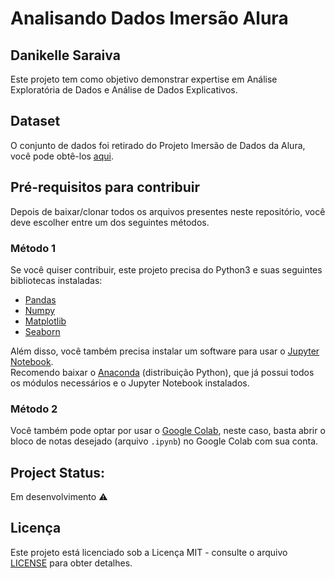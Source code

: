 # Analisando Dados Imersão Alura

## Danikelle Saraiva

Este projeto tem como objetivo demonstrar expertise em Análise Exploratória de Dados e Análise de Dados Explicativos.

## Dataset

O conjunto de dados foi retirado do Projeto Imersão de Dados da Alura, você pode obtê-los [aqui](https://github.com/alura-cursos/imersaodados3).

## Pré-requisitos para contribuir

Depois de baixar/clonar todos os arquivos presentes neste repositório, você deve escolher entre um dos seguintes métodos.

### Método 1
Se você quiser contribuir, este projeto precisa do Python3 e suas seguintes bibliotecas instaladas:

* [Pandas](https://pandas.pydata.org/)
* [Numpy](https://numpy.org/)
* [Matplotlib](https://matplotlib.org/)
* [Seaborn](https://seaborn.pydata.org/)


Além disso, você também precisa instalar um software para usar o [Jupyter Notebook](https://jupyter.org/).  
Recomendo baixar o [Anaconda](https://www.anaconda.com/) (distribuição Python), que já possui todos os módulos necessários e o Jupyter Notebook instalados.

### Método 2
Você também pode optar por usar o [Google Colab](https://colab.research.google.com/), neste caso, basta abrir o bloco de notas desejado (arquivo `.ipynb`) no Google Colab com sua conta.

## Project Status: 

Em desenvolvimento :warning:


## Licença
Este projeto está licenciado sob a Licença MIT - consulte o arquivo [LICENSE](https://github.com/dnksaraiva/drug-discovery-data-analysis/blob/add-license-1/LICENSE) para obter detalhes.

